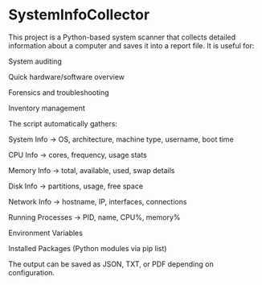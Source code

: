 # SystemInfoCollector

This project is a Python-based system scanner that collects detailed information about a computer and saves it into a report file.
It is useful for:

System auditing

Quick hardware/software overview

Forensics and troubleshooting

Inventory management

The script automatically gathers:

System Info → OS, architecture, machine type, username, boot time

CPU Info → cores, frequency, usage stats

Memory Info → total, available, used, swap details

Disk Info → partitions, usage, free space

Network Info → hostname, IP, interfaces, connections

Running Processes → PID, name, CPU%, memory%

Environment Variables

Installed Packages (Python modules via pip list)

The output can be saved as JSON, TXT, or PDF depending on configuration.
